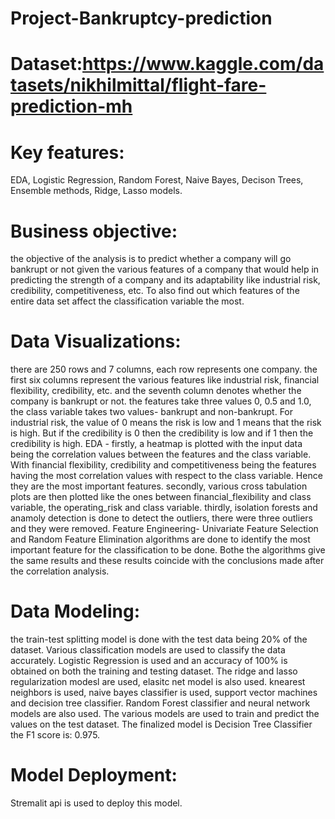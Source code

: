 # Project-Bankruptcy-prediction
# Dataset:https://www.kaggle.com/datasets/nikhilmittal/flight-fare-prediction-mh
# Key features: 
EDA, Logistic Regression, Random Forest, Naive Bayes, Decison Trees, Ensemble methods, Ridge, Lasso models. 

# Business objective: 
the objective of the analysis is to predict whether a company will go bankrupt or not given the various features of a company that would help in predicting the strength of a company and its adaptability like industrial risk, credibility, competitiveness, etc. To also find out which features of the entire data set affect the classification variable the most. 

# Data Visualizations:
there are 250 rows and 7 columns, each row represents one company. the first six columns represent the various features like industrial risk, financial flexibility, credibility, etc. and the seventh column denotes whether the company is bankrupt or not. the features take three values 0, 0.5 and 1.0, the class variable takes two values- bankrupt and non-bankrupt.  For industrial risk, the value of 0 means the risk is low and 1 means that the risk is high. But if the credibility is 0 then the credibility is low and if 1 then the credibility is high. EDA -  firstly, a heatmap is plotted with the input data being the correlation values between the features and the class variable. With financial flexibility, credibility and competitiveness being the features having the most correlation values with respect to the class variable. Hence they are the most important features.  secondly, various cross tabulation plots are then plotted like the ones between financial_flexibility and class variable, the operating_risk and class variable. thirdly, isolation forests and anamoly detection is done to detect the outliers, there were three outliers and they were removed. Feature Engineering- Univariate Feature Selection and Random Feature Elimination algorithms are done to identify the most important feature for the classification to be done. Bothe the algorithms give the same results and these results coincide with the conclusions made after the correlation analysis. 

# Data Modeling: 
the train-test splitting model is done with the test data being 20% of the dataset. Various classification models are used to classify the data accurately. Logistic Regression is used and an accuracy of 100% is obtained on both the training and testing dataset. The ridge and lasso regularization modesl are used, elasitc net model is also used. knearest neighbors is used, naive bayes classifier is used, support vector machines and decision tree classifier. Random Forest classifier and neural network models are also used. The various models are used to train and predict the values on the test dataset.  The finalized model is Decision Tree Classifier the F1 score is: 0.975. 

# Model Deployment:
Stremalit api is used to deploy this model.
